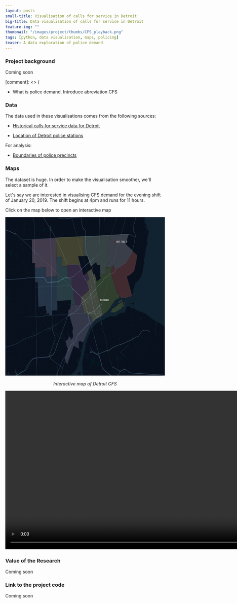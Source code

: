 ```yaml
---
layout: posts
small-title: Visualisation of calls for service in Detroit
big-title: Data visualisation of calls for service in Detroit
feature-img: ""
thumbnail: "/images/project/thumbs/CFS_playback.png"
tags: [python, data visualisation, maps, policing]
teaser: A data exploration of police demand
---
```


### Project background

Coming soon

[comment]: <> (
- What is police demand. Introduce abreviation CFS


### Data 

The data used in these visualisations comes from the following sources:

- [Historical calls for service data for Detroit](https://data.detroitmi.gov/Public-Safety/DPD-911-Calls-for-Service-September-20-2016-Presen/wgv9-drfc)

- [Location of Detroit police stations](https://data.detroitmi.gov/Public-Safety/DPD-911-Calls-for-Service-September-20-2016-Presen/wgv9-drfc)

For analysis:
- [Boundaries of police precincts](https://data.detroitmi.gov/datasets/dpd-precincts/data?geometry=-83.758%2C42.264%2C-82.440%2C42.442)

### Maps

The dataset is huge. In order to make the visualisation smoother, we'll select a sample of it. 

Let's say we are interested in visualising CFS demand for the evening shift of January 20, 2019. The shift begins at 4pm and runs for 11 hours.

Click on the map below to open an interactive map

<p align="center">
  <a href="/images/project/maps/CFS_playback.html" target="_blank">
    <img src="/images/project/CFS_playback.png" height="500">
  </a>
</p>

<p align="center">
  <em>Interactive map of Detroit CFS</em>
</p>


<video controls="controls" width="1000" height="500" autoplay
       name="CFS playback" src="/images/project/CFS_playback.mov"></video>


### Value of the Research


Coming soon


### Link to the project code


Coming soon